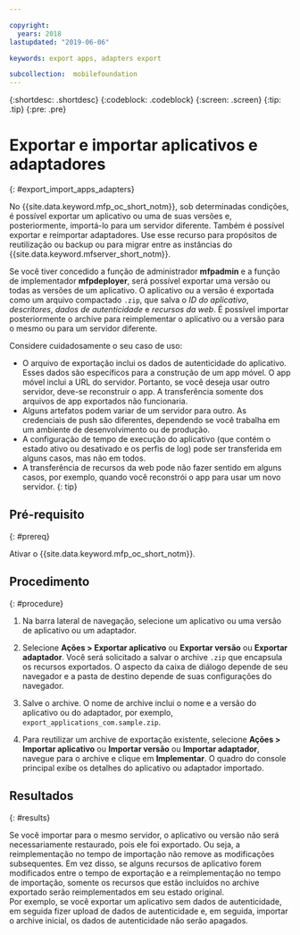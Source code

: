 ```yaml
---

copyright:
  years: 2018
lastupdated: "2019-06-06"

keywords: export apps, adapters export

subcollection:  mobilefoundation
---
```


{:shortdesc: .shortdesc}
{:codeblock: .codeblock}
{:screen: .screen}
{:tip: .tip}
{:pre: .pre}

# Exportar e importar aplicativos e adaptadores
{: #export_import_apps_adapters}

No {{site.data.keyword.mfp_oc_short_notm}}, sob determinadas condições, é possível exportar um aplicativo ou uma de suas versões e, posteriormente, importá-lo para um servidor diferente. Também é possível exportar e reimportar adaptadores. Use esse recurso para propósitos de reutilização ou backup ou para migrar entre as instâncias do {{site.data.keyword.mfserver_short_notm}}.

Se você tiver concedido a função de administrador **mfpadmin** e a função de implementador **mfpdeployer**, será possível exportar uma versão ou todas as versões de um aplicativo. O aplicativo ou a versão é exportada como um arquivo compactado `.zip`, que salva o *ID do aplicativo*, *descritores*, *dados de autenticidade* e *recursos da web*. É possível importar posteriormente o archive para reimplementar o aplicativo ou a versão para o mesmo ou para um servidor diferente.

Considere cuidadosamente o seu caso de uso:
* O arquivo de exportação inclui os dados de autenticidade do aplicativo. Esses dados são específicos para a construção de um app móvel. O app móvel inclui a URL do servidor. Portanto, se você deseja usar outro servidor, deve-se reconstruir o app. A transferência somente dos arquivos de app exportados não funcionaria.
* Alguns artefatos podem variar de um servidor para outro. As credenciais de push são diferentes, dependendo se você trabalha em um ambiente de desenvolvimento ou de produção.
* A configuração de tempo de execução do aplicativo (que contém o estado ativo ou desativado e os perfis de log) pode ser transferida em alguns casos, mas não em todos.
* A transferência de recursos da web pode não fazer sentido em alguns casos, por exemplo, quando você reconstrói o app para usar um novo servidor.
{: tip}

##  Pré-requisito
{: #prereq}

Ativar o {{site.data.keyword.mfp_oc_short_notm}}.

##  Procedimento
{: #procedure}

1.  Na barra lateral de navegação, selecione um aplicativo ou uma versão de aplicativo ou um adaptador.

2.  Selecione **Ações > Exportar aplicativo** ou **Exportar versão** ou **Exportar adaptador**.
     Você será solicitado a salvar o archive `.zip` que encapsula os recursos exportados. O aspecto da caixa de diálogo depende de seu navegador e a pasta de destino depende de suas configurações do navegador.

3.   Salve o archive.
      O nome de archive inclui o nome e a versão do aplicativo ou do adaptador, por exemplo, `export_applications_com.sample.zip`.

4.   Para reutilizar um archive de exportação existente, selecione **Ações > Importar aplicativo** ou **Importar versão** ou **Importar adaptador**, navegue para o archive e clique em **Implementar**.
      O quadro do console principal exibe os detalhes do aplicativo ou adaptador importado.

##    Resultados
{: #results}

Se você importar para o mesmo servidor, o aplicativo ou versão não será necessariamente restaurado, pois ele foi exportado. Ou seja, a reimplementação no tempo de importação não remove as modificações subsequentes. Em vez disso, se alguns recursos de aplicativo forem modificados entre o tempo de exportação e a reimplementação no tempo de importação, somente os recursos que estão incluídos no archive exportado serão reimplementados em seu estado original.
<br/>
Por exemplo, se você exportar um aplicativo sem dados de autenticidade, em seguida fizer upload de dados de autenticidade e, em seguida, importar o archive inicial, os dados de autenticidade não serão apagados.
